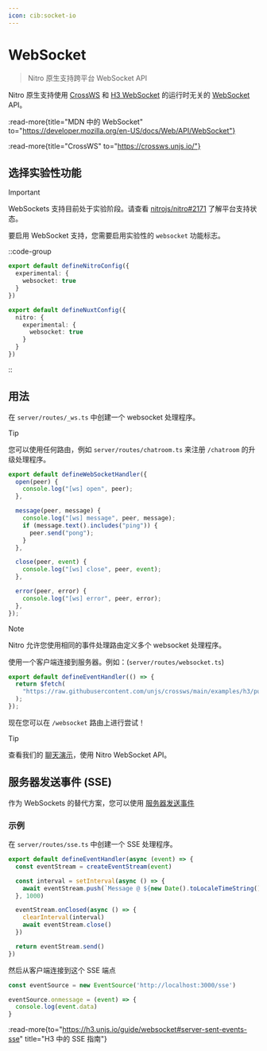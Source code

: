 ```yaml
---
icon: cib:socket-io
---
```


# WebSocket

> Nitro 原生支持跨平台 WebSocket API

Nitro 原生支持使用 [CrossWS](https://crossws.unjs.io/) 和 [H3 WebSocket](https://h3.unjs.io/guide/websocket) 的运行时无关的 [WebSocket](https://developer.mozilla.org/en-US/docs/Web/API/WebSocket) API。

:read-more{title="MDN 中的 WebSocket" to="https://developer.mozilla.org/en-US/docs/Web/API/WebSocket"}

:read-more{title="CrossWS" to="https://crossws.unjs.io/"}

## 选择实验性功能

> [!IMPORTANT]
> WebSockets 支持目前处于实验阶段。请查看 [nitrojs/nitro#2171](https://github.com/nitrojs/nitro/issues/2171) 了解平台支持状态。

要启用 WebSocket 支持，您需要启用实验性的 `websocket` 功能标志。

::code-group
```ts [nitro.config.ts]
export default defineNitroConfig({
  experimental: {
    websocket: true
  }
})
```

```ts [nuxt.config.ts]
export default defineNuxtConfig({
  nitro: {
    experimental: {
      websocket: true
    }
  }
})
```
::

## 用法

在 `server/routes/_ws.ts` 中创建一个 websocket 处理程序。

> [!TIP]
> 您可以使用任何路由，例如 `server/routes/chatroom.ts` 来注册 `/chatroom` 的升级处理程序。

<!-- automd-disabled:file code src="../../examples/websocket/routes/_ws.ts" -->

```ts [server/routes/_ws.ts]
export default defineWebSocketHandler({
  open(peer) {
    console.log("[ws] open", peer);
  },

  message(peer, message) {
    console.log("[ws] message", peer, message);
    if (message.text().includes("ping")) {
      peer.send("pong");
    }
  },

  close(peer, event) {
    console.log("[ws] close", peer, event);
  },

  error(peer, error) {
    console.log("[ws] error", peer, error);
  },
});

```

<!-- /automd -->

> [!NOTE]
> Nitro 允许您使用相同的事件处理路由定义多个 websocket 处理程序。

使用一个客户端连接到服务器。例如：(`server/routes/websocket.ts`)

<!-- automd-disabled:file code src="../../examples/websocket/routes/index.ts" -->

```ts [index.ts]
export default defineEventHandler(() => {
  return $fetch(
    "https://raw.githubusercontent.com/unjs/crossws/main/examples/h3/public/index.html"
  );
});

```

<!-- /automd -->

现在您可以在 `/websocket` 路由上进行尝试！

> [!TIP]
> 查看我们的 [聊天演示](https://nuxt-chat.pi0.io/)，使用 Nitro WebSocket API。

## 服务器发送事件 (SSE)

作为 WebSockets 的替代方案，您可以使用 [服务器发送事件](https://developer.mozilla.org/en-US/docs/Web/API/Server-sent_events)

### 示例

在 `server/routes/sse.ts` 中创建一个 SSE 处理程序。

```ts [server/routes/sse.ts]
export default defineEventHandler(async (event) => {
  const eventStream = createEventStream(event)

  const interval = setInterval(async () => {
    await eventStream.push(`Message @ ${new Date().toLocaleTimeString()}`)
  }, 1000)

  eventStream.onClosed(async () => {
    clearInterval(interval)
    await eventStream.close()
  })

  return eventStream.send()
})
```

然后从客户端连接到这个 SSE 端点

```ts
const eventSource = new EventSource('http://localhost:3000/sse')

eventSource.onmessage = (event) => {
  console.log(event.data)
}
```

:read-more{to="https://h3.unjs.io/guide/websocket#server-sent-events-sse" title="H3 中的 SSE 指南"}